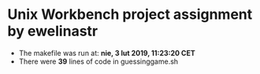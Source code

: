 # Unix Workbench project assignment by ewelinastr
- The makefile was run at: **nie, 3 lut 2019, 11:23:20 CET**
- There were **39** lines of code in guessinggame.sh
